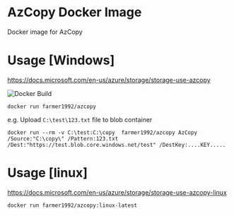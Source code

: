 # AzCopy Docker Image
Docker image for AzCopy

# Usage [Windows]
<https://docs.microsoft.com/en-us/azure/storage/storage-use-azcopy>

![Docker Build](https://farmer1992.visualstudio.com/_apis/public/build/definitions/3686302e-40e0-495b-a6f8-f2926767661b/8/badge)

```
docker run farmer1992/azcopy
```

e.g. Upload `C:\test\123.txt` file to blob container

```
docker run --rm -v C:\test:C:\copy  farmer1992/azcopy AzCopy /Source:"C:\copy\" /Pattern:123.txt /Dest:"https://test.blob.core.windows.net/test" /DestKey:....KEY.....
```

# Usage [linux]
<https://docs.microsoft.com/en-us/azure/storage/storage-use-azcopy-linux>

```
docker run farmer1992/azcopy:linux-latest
```
